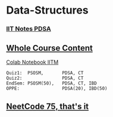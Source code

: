 # Data-Structures

### [IIT Notes PDSA](https://pdsaiitm.github.io/)

## [Whole Course Content](https://drive.google.com/drive/folders/1qIZoAFlOHcaH1_6KmL_Qp2R9szzwxPDp)

[Colab Notebook IITM](https://drive.google.com/drive/folders/173kwFAuuIntZLWRbDyTCpEX7dJ2czuvn)

```
Quiz1:  PSOSM,       PDSA, CT
Quiz2:               PDSA, CT
EndSem: PSOSM(50),   PDSA, CT, IBD
OPPE:                PDSA(20), IBD(50)
```
## [NeetCode 75, that's it](https://docs.google.com/spreadsheets/d/1A2PaQKcdwO_lwxz9bAnxXnIQayCouZP6d-ENrBz_NXc/edit?gid=0#gid=0)
